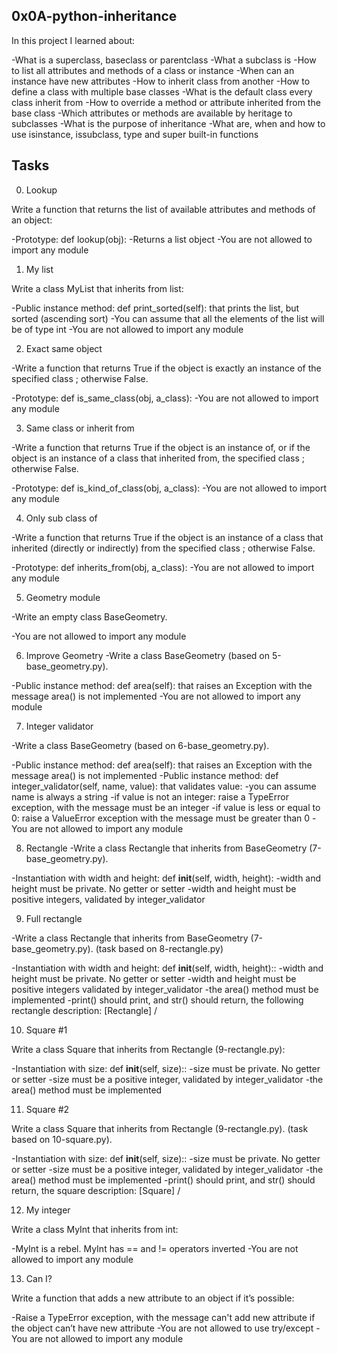 0x0A-python-inheritance
------------------------

In this project I learned about:

-What is a superclass, baseclass or parentclass
-What a subclass is
-How to list all attributes and methods of a class or instance
-When can an instance have new attributes
-How to inherit class from another
-How to define a class with multiple base classes
-What is the default class every class inherit from
-How to override a method or attribute inherited from the base class
-Which attributes or methods are available by heritage to subclasses
-What is the purpose of inheritance
-What are, when and how to use isinstance, issubclass, type and super built-in functions

Tasks
-------
0. Lookup

Write a function that returns the list of available attributes and methods of an object:

-Prototype: def lookup(obj):
-Returns a list object
-You are not allowed to import any module

1. My list

Write a class MyList that inherits from list:

-Public instance method: def print_sorted(self): that prints the list, but sorted (ascending sort)
-You can assume that all the elements of the list will be of type int
-You are not allowed to import any module

2. Exact same object

-Write a function that returns True if the object is exactly an instance of the specified class ; otherwise False.

-Prototype: def is_same_class(obj, a_class):
-You are not allowed to import any module

3. Same class or inherit from

-Write a function that returns True if the object is an instance of, or if the object is an instance of a class that inherited from, the specified class ; otherwise False.

-Prototype: def is_kind_of_class(obj, a_class):
-You are not allowed to import any module

4. Only sub class of

-Write a function that returns True if the object is an instance of a class that inherited (directly or indirectly) from the specified class ; otherwise False.

-Prototype: def inherits_from(obj, a_class):
-You are not allowed to import any module

5. Geometry module

-Write an empty class BaseGeometry.

-You are not allowed to import any module

6. Improve Geometry
-Write a class BaseGeometry (based on 5-base_geometry.py).

-Public instance method: def area(self): that raises an Exception with the message area() is not implemented
-You are not allowed to import any module

7. Integer validator

-Write a class BaseGeometry (based on 6-base_geometry.py).

-Public instance method: def area(self): that raises an Exception with the message area() is not implemented
-Public instance method: def integer_validator(self, name, value): that validates value:
-you can assume name is always a string
-if value is not an integer: raise a TypeError exception, with the message <name> must be an integer
-if value is less or equal to 0: raise a ValueError exception with the message <name> must be greater than 0
-You are not allowed to import any module

8. Rectangle
-Write a class Rectangle that inherits from BaseGeometry (7-base_geometry.py).

-Instantiation with width and height: def __init__(self, width, height):
-width and height must be private. No getter or setter
-width and height must be positive integers, validated by integer_validator

9. Full rectangle

-Write a class Rectangle that inherits from BaseGeometry (7-base_geometry.py). (task based on 8-rectangle.py)

-Instantiation with width and height: def __init__(self, width, height)::
-width and height must be private. No getter or setter
-width and height must be positive integers validated by integer_validator
-the area() method must be implemented
-print() should print, and str() should return, the following rectangle description: [Rectangle] <width>/<height>

10. Square #1

Write a class Square that inherits from Rectangle (9-rectangle.py):

-Instantiation with size: def __init__(self, size)::
-size must be private. No getter or setter
-size must be a positive integer, validated by integer_validator
-the area() method must be implemented

11. Square #2

Write a class Square that inherits from Rectangle (9-rectangle.py). (task based on 10-square.py).

-Instantiation with size: def __init__(self, size)::
-size must be private. No getter or setter
-size must be a positive integer, validated by integer_validator
-the area() method must be implemented
-print() should print, and str() should return, the square description: [Square] <width>/<height>

12. My integer

Write a class MyInt that inherits from int:

-MyInt is a rebel. MyInt has == and != operators inverted
-You are not allowed to import any module

13. Can I?

Write a function that adds a new attribute to an object if it’s possible:

-Raise a TypeError exception, with the message can't add new attribute if the object can’t have new attribute
-You are not allowed to use try/except
-You are not allowed to import any module
